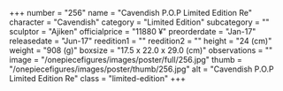 +++
number = "256"
name = "Cavendish P.O.P Limited Edition Re"
character = "Cavendish"
category = "Limited Edition"
subcategory = ""
sculptor = "Ajiken"
officialprice = "11880 ¥"
preorderdate = "Jan-17"
releasedate = "Jun-17"
reedition1 = ""
reedition2 = ""
height = "24 (cm)"
weight = "908 (g)"
boxsize = "17.5 x 22.0 x 29.0 (cm)"
observations = ""
image = "/onepiecefigures/images/poster/full/256.jpg"
thumb = "/onepiecefigures/images/poster/thumb/256.jpg"
alt = "Cavendish P.O.P Limited Edition Re"
class = "limited-edition"
+++
